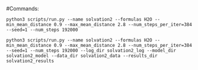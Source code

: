 #Commands:

`python3 scripts/run.py --name solvation2 --formulas H2O --min_mean_distance 0.9 --max_mean_distance 2.8 --num_steps_per_iter=384 --seed=1 --num_steps 192000`






`python3 scripts/run.py --name solvation2 --formulas H2O --min_mean_distance 0.9 --max_mean_distance 2.8 --num_steps_per_iter=384 --seed=1 --num_steps 192000 --log_dir solvation2_log --model_dir solvation2_model --data_dir solvation2_data --results_dir solvation2_results`